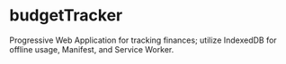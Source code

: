 # budgetTracker
Progressive Web Application for tracking finances; utilize IndexedDB for offline usage, Manifest, and Service Worker.
